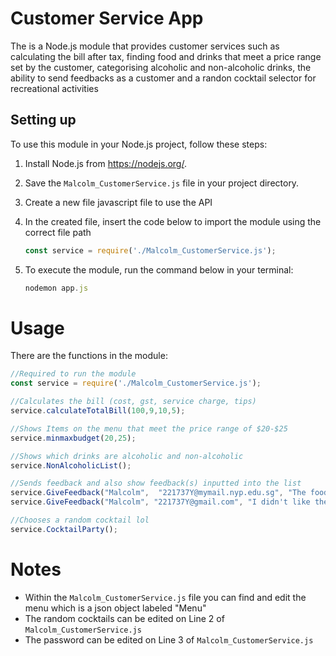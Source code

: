 # Customer Service App

The is a Node.js module that provides customer services such as calculating the bill after tax, finding food and drinks that meet a price range set by the customer, categorising alcoholic and non-alcoholic drinks, the ability to send feedbacks as a customer and a randon cocktail selector for recreational activities

## Setting up

To use this module in your Node.js project, follow these steps:

1. Install Node.js from https://nodejs.org/.
2. Save the `Malcolm_CustomerService.js` file in your project directory.
3. Create a new file javascript file to use the API
4. In the created file, insert the code below to import the module using the correct file path

    ```js
    const service = require('./Malcolm_CustomerService.js');
    ```
5. To execute the module, run the command below in your terminal:

    ```js
    nodemon app.js
    ```

# Usage
There are the functions in the module:

```js
//Required to run the module
const service = require('./Malcolm_CustomerService.js');

//Calculates the bill (cost, gst, service charge, tips)
service.calculateTotalBill(100,9,10,5);

//Shows Items on the menu that meet the price range of $20-$25
service.minmaxbudget(20,25);

//Shows which drinks are alcoholic and non-alcoholic
service.NonAlcoholicList();

//Sends feedback and also show feedback(s) inputted into the list
service.GiveFeedback("Malcolm",  "221737Y@mymail.nyp.edu.sg", "The food tasted like it was made with love");
service.GiveFeedback("Malcolm", "221737Y@gmail.com", "I didn't like the food", "P@ssw0rd!");

//Chooses a random cocktail lol
service.CocktailParty();
```
# Notes

- Within the `Malcolm_CustomerService.js` file you can find and edit the menu which is a json object labeled "Menu" 
- The random cocktails can be edited on Line 2 of `Malcolm_CustomerService.js`  
- The password can be edited on Line 3 of `Malcolm_CustomerService.js`  